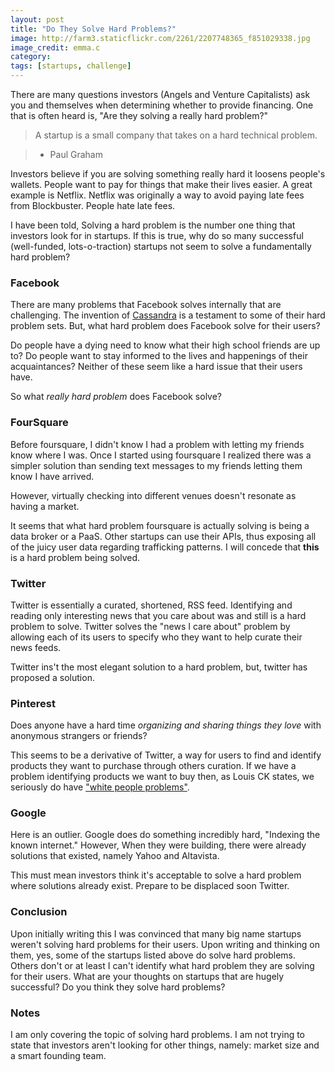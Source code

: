 ```yaml
---
layout: post
title: "Do They Solve Hard Problems?"
image: http://farm3.staticflickr.com/2261/2207748365_f851029338.jpg
image_credit: emma.c
category: 
tags: [startups, challenge]
---
```


There are many questions investors (Angels and Venture Capitalists) ask you and themselves when determining whether to provide financing. One that is often heard is, "Are they solving a really hard problem?"

> A startup is a small company that takes on a hard technical problem.

> - Paul Graham

Investors believe if you are solving something really hard it loosens people's wallets. People want to pay for things that make their lives easier. A great example is Netflix. Netflix was originally a way to avoid paying late fees from Blockbuster. People hate late fees.

I have been told, Solving a hard problem is the number one thing that investors look for in startups. If this is true, why do so many successful (well-funded, lots-o-traction) startups not seem to solve a fundamentally hard problem?

### Facebook
There are many problems that Facebook solves internally that are challenging. The invention of [Cassandra](http://en.wikipedia.org/wiki/Apache_Cassandra) is a testament to some of their hard problem sets. But, what hard problem does Facebook solve for their users?

Do people have a dying need to know what their high school friends are up to? Do people want to stay informed to the lives and happenings of their acquaintances? Neither of these seem like a hard issue that their users have. 

So what *really hard problem* does Facebook solve?

### FourSquare
Before foursquare, I didn't know I had a problem with letting my friends know where I was. Once I started using foursquare I realized there was a simpler solution than sending text messages to my friends letting them know I have arrived.

However, virtually checking into different venues doesn't resonate as having a market. 

It seems that what hard problem foursquare is actually solving is being a data broker or a PaaS. Other startups can use their APIs, thus exposing all of the juicy user data regarding trafficking patterns. I will concede that **this** is a hard problem being solved.

### Twitter
Twitter is essentially a curated, shortened, RSS feed. Identifying and reading only interesting news that you care about was and still is a hard problem to solve. Twitter solves the "news I care about" problem by allowing each of its users to specify who they want to help curate their news feeds.

Twitter ins't the most elegant solution to a hard problem, but, twitter has proposed a solution.

### Pinterest
Does anyone have a hard time _organizing and sharing things they love_ with anonymous strangers or friends?

This seems to be a derivative of Twitter, a way for users to find and identify products they want to purchase through others curation. If we have a problem identifying products we want to buy then, as Louis CK states, we seriously do have ["white people problems"](http://www.youtube.com/watch?v=TG4f9zR5yzY).

### Google
Here is an outlier. Google does do something incredibly hard, "Indexing the known internet." However, When they were building, there were already solutions that existed, namely Yahoo and Altavista.

This must mean investors think it's acceptable to solve a hard problem where solutions already exist. Prepare to be displaced soon Twitter.

### Conclusion
Upon initially writing this I was convinced that many big name startups weren't solving hard problems for their users. Upon writing and thinking on them, yes, some of the startups listed above do solve hard problems. Others don't or at least I can't identify what hard problem they are solving for their users. What are your thoughts on startups that are hugely successful? Do you think they solve hard problems?

### Notes
I am only covering the topic of solving hard problems. I am not trying to state that investors aren't looking for other things, namely: market size and a smart founding team.